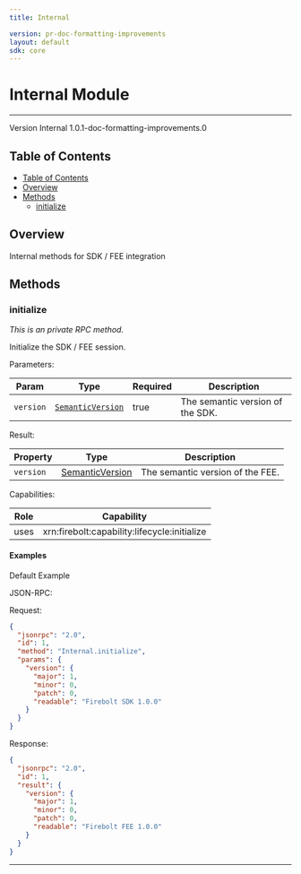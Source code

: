 ```yaml
---
title: Internal

version: pr-doc-formatting-improvements
layout: default
sdk: core
---
```


# Internal Module

---

Version Internal 1.0.1-doc-formatting-improvements.0

## Table of Contents

- [Table of Contents](#table-of-contents)
- [Overview](#overview)
- [Methods](#methods)
  - [initialize](#initialize)

## Overview

Internal methods for SDK / FEE integration

## Methods

### initialize

_This is an private RPC method._

Initialize the SDK / FEE session.

Parameters:

| Param     | Type                                                   | Required | Description                      |
| --------- | ------------------------------------------------------ | -------- | -------------------------------- |
| `version` | [`SemanticVersion`](../Types/schemas/#SemanticVersion) | true     | The semantic version of the SDK. |

Result:

| Property  | Type                                                 | Description                      |
| --------- | ---------------------------------------------------- | -------------------------------- |
| `version` | [SemanticVersion](../Types/schemas/#SemanticVersion) | The semantic version of the FEE. |

Capabilities:

| Role | Capability                                   |
| ---- | -------------------------------------------- |
| uses | xrn:firebolt:capability:lifecycle:initialize |

#### Examples

Default Example

JSON-RPC:

Request:

```json
{
  "jsonrpc": "2.0",
  "id": 1,
  "method": "Internal.initialize",
  "params": {
    "version": {
      "major": 1,
      "minor": 0,
      "patch": 0,
      "readable": "Firebolt SDK 1.0.0"
    }
  }
}
```

Response:

```json
{
  "jsonrpc": "2.0",
  "id": 1,
  "result": {
    "version": {
      "major": 1,
      "minor": 0,
      "patch": 0,
      "readable": "Firebolt FEE 1.0.0"
    }
  }
}
```

---
